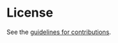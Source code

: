 # License

See the
[guidelines for contributions](https://github.com/oktadev/openid-ida-oidc-security-profile/blob/main/CONTRIBUTING.md).
